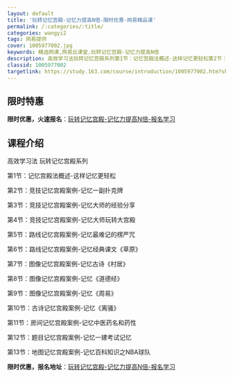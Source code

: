 ```yaml
---
layout: default
title: '玩转记忆宫殿-记忆力提高N倍-限时优惠-网易精品课'
permalink: /:categories/:title/
categories: wangyi2
tags: 网易提供
cover: 1005977002.jpg
keywords: 精选网课,网易云课堂,玩转记忆宫殿-记忆力提高N倍
description: 高效学习法玩转记忆宫殿系列第1节：记忆宫殿法概述-这样记忆更轻松第2节：竞技记忆宫殿案例-记忆一副扑克牌第3节：竞技记忆
classid: 1005977002
targetlink: https://study.163.com/course/introduction/1005977002.htm?share=1&shareId=1025206652&utm_campaign=share&utm_medium=iphoneShare&utm_source=&utm_u=1025206652
---
```


## 限时特惠

**限时优惠，火速报名**：[玩转记忆宫殿-记忆力提高N倍-报名学习](https://study.163.com/course/introduction/1005977002.htm?share=1&shareId=1025206652&utm_campaign=share&utm_medium=iphoneShare&utm_source=&utm_u=1025206652)

## 课程介绍

高效学习法 玩转记忆宫殿系列



第1节：记忆宫殿法概述-这样记忆更轻松



第2节：竞技记忆宫殿案例-记忆一副扑克牌



第3节：竞技记忆宫殿案例-记忆大师的经验分享



第4节：竞技记忆宫殿案例-记忆大师玩转大宫殿



第5节：路线记忆宫殿案例-记忆最难记的楞严咒



第6节：路线记忆宫殿案例-记忆经典课文《草原》



第7节：图像记忆宫殿案例-记忆古诗《村居》



第8节：图像记忆宫殿案例-记忆《道德经》



第9节：图像记忆宫殿案例-记忆《周易》



第10节：古诗记忆宫殿案例-记忆《离骚》



第11节：房间记忆宫殿案例-记忆中医药名和药性



第12节：题目记忆宫殿案例-记忆一建考试记忆



第13节：地图记忆宫殿案例-记忆百科知识之NBA球队

**限时优惠，报名地址**：[玩转记忆宫殿-记忆力提高N倍-报名学习](https://study.163.com/course/introduction/1005977002.htm?share=1&shareId=1025206652&utm_campaign=share&utm_medium=iphoneShare&utm_source=&utm_u=1025206652)

